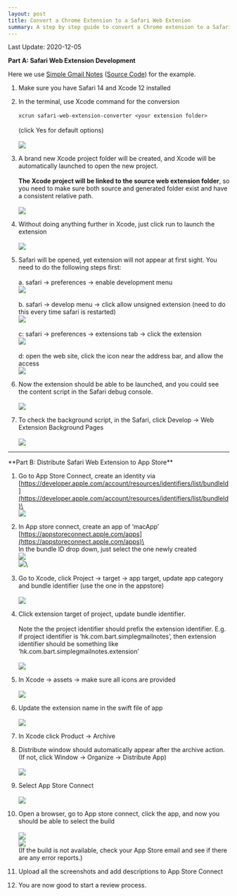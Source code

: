 ```yaml
---
layout: post
title: Convert a Chrome Extension to a Safari Web Extenion
summary: A step by step guide to convert a Chrome extension to a Safari web extension, and upload to Mac App Store
---
```


Last Update: 2020-12-05

**Part A: Safari Web Extension Development**

Here we use [Simple Gmail Notes](https://www.bart.com.hk/simple-gmail-notes/) ([Source Code](https://github.com/bartsolutions/simple-gmail-notes.chrome)) for the example.

1. Make sure you have Safari 14 and Xcode 12 installed

2. In the terminal, use Xcode command for the conversion\
 \
 `xcrun safari-web-extension-converter <your extension folder>`\
 \
 (click Yes for default options)  
 \
 ![](/images/safari-extension/1__CBbsbXl6SQMT0XwsqSVhg.png)

3. A brand new Xcode project folder will be created, and Xcode will be automatically launched to open the new project.\
 \
 **The Xcode project will be linked to the source web extension folder**, so you need to make sure both source and generated folder exist and have a consistent relative path.\
 \
 ![](/images/safari-extension/1_nyn86xrO3GAPmaCbqsi3MQ.png)

4. Without doing anything further in Xcode, just click run to launch the extension\
 \
 ![](/images/safari-extension/1_DosAhhL5NhDF9HXMob1ctw.png)

5. Safari will be opened, yet extension will not appear at first sight. You need to do the following steps first:\
 \
 a. safari -> preferences -> enable development menu\
 ![](/images/safari-extension/1_jj8e5xo5pbIEo3fWPf07uw.png)\
 \
 b. safari -> develop menu -> click allow unsigned extension (need to do this every time safari is restarted)\
 ![](/images/safari-extension/1_IEtQu72j26N8jIO5Wx2SUA.png)\
 \
 c: safari -> preferences -> extensions tab -> click the extension\
 ![](/images/safari-extension/1_emZPRoHUXbdc2ElGMje-Fw.png)\
 \
 d: open the web site, click the icon near the address bar, and allow the access\
 ![](/images/safari-extension/1_RuDTgJkiWzWglW68oE3zYw.png)

6. Now the extension should be able to be launched, and you could see the content script in the Safari debug console.\
 \
 ![](/images/safari-extension/1_OQ5OSpAwrW1CBTYUD5hX_w.png)

7. To check the background script, in the Safari, click Develop -> Web Extension Background Pages\
 \
 ![](/images/safari-extension/1_Q-PT2K0Syj9RgapsyptoNA.png)

<hr/>
**Part B: Distribute Safari Web Extension to App Store**

1. Go to App Store Connect, create an identity via 
 [https://developer.apple.com/account/resources/identifiers/list/bundleId](https://developer.apple.com/account/resources/identifiers/list/bundleId)\
 \
 ![](/images/safari-extension/1_xwzbX2Ny1ZtPB-z0i94F5w.png)

2. In App store connect, create an app of ‘macApp’
 [https://appstoreconnect.apple.com/apps](https://appstoreconnect.apple.com/apps)\
 \
 In the bundle ID drop down, just select the one newly created\
 ![](/images/safari-extension/1_bVO2qsEulT_G44DXd2KH1g.png)\
 ![](/images/safari-extension/1_MVOM6H0RD4je_nNrIk_Ajg.png)\

3. Go to Xcode, click Project -> target -> app target, update app category and bundle identifier (use the one in the appstore)\
 \
 ![](/images/safari-extension/1_NQJEH-Km9X9crvuTT0-TjA.png)

4. Click extension target of project, update bundle identifier.\
 \
 Note the the project identifier should prefix the extension identifier. E.g. if project identifier is ‘hk.com.bart.simplegmailnotes’, then extension identifier should be something like ‘hk.com.bart.simplegmailnotes.extension’\
 \
 ![](/images/safari-extension/1_LGUVUhVz3WD2KDVVHyQK6g.png)

5. In Xcode -> assets -> make sure all icons are provided\
 \
 ![](/images/safari-extension/1_JfhkvwLcgxES-2aX9i4PEA.png)

6. Update the extension name in the swift file of app\
\
 ![](/images/safari-extension/story-board-change.png)

6. In Xcode click Product -> Archive

7. Distribute window should automatically appear after the archive action. (If not, click Window -> Organize -> Distribute App)\
 \
 ![](/images/safari-extension/1_iAcgMEl4ThfgutKtFKqsxg.png)

8. Select App Store Connect\
 \
 ![](/images/safari-extension/1_bdtXGyYhWTdgOoDVMNF2bg.png)

8. Open a browser, go to App store connect, click the app, and now you should be able to select the build\
 \
 ![](/images/safari-extension/1_1Dv4lovtS5m5Ck67AqLfGg.png)\
 ![](/images/safari-extension/1_pyl8mgUqkzlEsM53D-eDVg.png)\
 (If the build is not available, check your App Store email and see if there are any error reports.)

9. Upload all the screenshots and add descriptions to App Store Connect

10. You are now good to start a review process.

